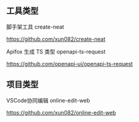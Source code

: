 ## 工具类型

脚手架工具 create-neat

https://github.com/xun082/create-neat

Apifox 生成 TS 类型 openapi-ts-request

https://github.com/openapi-ui/openapi-ts-request

## 项目类型

VSCode协同编辑 online-edit-web

https://github.com/xun082/online-edit-web